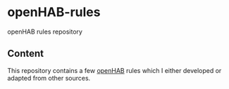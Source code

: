 # openHAB-rules

openHAB rules repository


## Content

This repository contains a few [openHAB](https://www.openhab.org/) rules which I either developed or adapted from other sources.

